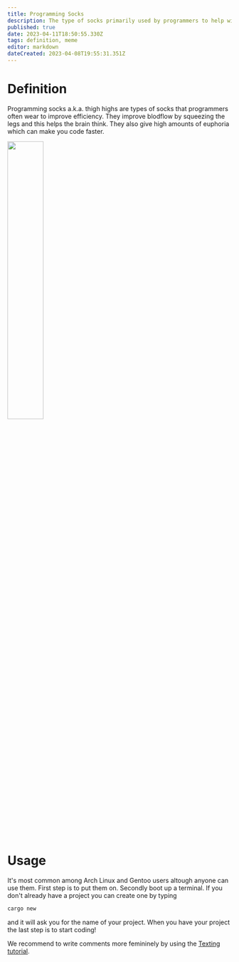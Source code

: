 ```yaml
---
title: Programming Socks
description: The type of socks primarily used by programmers to help with efficiency
published: true
date: 2023-04-11T18:50:55.330Z
tags: definition, meme
editor: markdown
dateCreated: 2023-04-08T19:55:31.351Z
---
```


# Definition
Programming socks a.k.a. thigh highs are types of socks that programmers often wear to improve efficiency. They improve blodflow by squeezing the legs and this helps the brain think.
They also give high amounts of euphoria which can make you code faster. 

<img src="https://cdn.shopify.com/s/files/1/0271/1342/2957/products/product-image-1165551590_650x.jpg?v=1572777844" width="40%"/>

# Usage
It's most common among Arch Linux and Gentoo users altough anyone can use them. First step is to put them on. Secondly boot up a terminal. If you don't already have a project you can create one by typing 
```bash
cargo new
```
and it will ask you for the name of your project. When you have your project the last step is to start coding!

We recommend to write comments more femininely by using the [Texting tutorial](../Tutorials/Texting).
